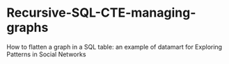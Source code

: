 # Recursive-SQL-CTE-managing-graphs
How to flatten a graph in a SQL table: an example of datamart for Exploring Patterns in Social Networks

